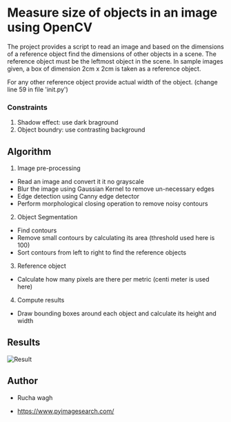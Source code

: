 # Measure size of objects in an image using OpenCV 

The project provides a script to read an image and based on the dimensions of a reference object find the dimensions of other objects in a scene. The reference object must be the leftmost object in the scene. In sample images given, a box of dimension 2cm x 2cm is taken as a reference object.

For any other reference object provide actual width of the object. (change line 59 in file 'init.py')

### Constraints
1. Shadow effect: use dark braground
2. Object boundry: use contrasting background


## Algorithm
1. Image pre-processing
  - Read an image and convert it it no grayscale
  - Blur the image using Gaussian Kernel to remove un-necessary edges
  - Edge detection using Canny edge detector
  - Perform morphological closing operation to remove noisy contours

2. Object Segmentation
  - Find contours
  - Remove small contours by calculating its area (threshold used here is 100)
  - Sort contours from left to right to find the reference objects
  
3. Reference object 
  - Calculate how many pixels are there per metric (centi meter is used here)

4. Compute results
  - Draw bounding boxes around each object and calculate its height and width

## Results

![Result](images/result.png?raw=true "Title")

## Author

* Rucha wagh



* https://www.pyimagesearch.com/




 
